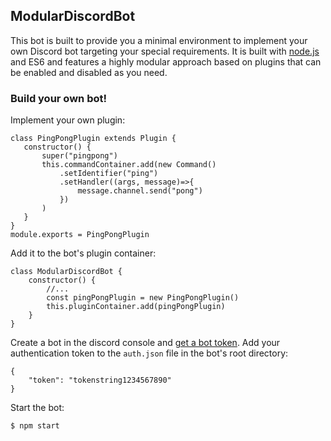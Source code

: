 ## ModularDiscordBot
This bot is built to provide you a minimal environment to implement your own Discord bot targeting your special requirements.
It is built with [node.js] and ES6 and features a highly modular approach based on plugins that can be enabled and disabled as you need.
### Build your own bot!
Implement your own plugin:
 ```
class PingPongPlugin extends Plugin {
    constructor() {
        super("pingpong")
        this.commandContainer.add(new Command()
            .setIdentifier("ping")
            .setHandler((args, message)=>{
                message.channel.send("pong")
            })
        )
    }
}
module.exports = PingPongPlugin
 ```
Add it to the bot's plugin container:
```
class ModularDiscordBot {
    constructor() {
        //...
        const pingPongPlugin = new PingPongPlugin()
        this.pluginContainer.add(pingPongPlugin)
    }
}
```
Create a bot in the discord console and [get a bot token][1].
Add your authentication token to the `auth.json` file in the bot's root directory:
```
{
    "token": "tokenstring1234567890"
}
```
Start the bot:
```
$ npm start
```

[//]: #
   [node.js]: <http://nodejs.org>
   [1]: <https://github.com/reactiflux/discord-irc/wiki/Creating-a-discord-bot-&-getting-a-token>
